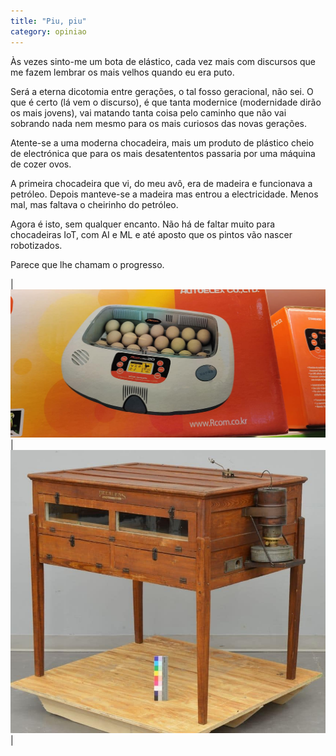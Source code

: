 ```yaml
---
title: "Piu, piu"
category: opiniao
---
```


Às vezes sinto-me um bota de elástico, cada vez mais com discursos que me fazem lembrar os mais velhos quando eu era puto.

Será a eterna dicotomia entre gerações, o tal fosso geracional, não sei. O que é certo (lá vem o discurso), é que tanta modernice (modernidade dirão os mais jovens), vai matando tanta coisa pelo caminho que não vai sobrando nada nem mesmo para os mais curiosos das novas gerações.

Atente-se a uma moderna chocadeira, mais um produto de plástico cheio de electrónica que para os mais desatententos passaria por uma máquina de cozer ovos.

A primeira chocadeira que vi, do meu avô, era de madeira e funcionava a petróleo. Depois manteve-se a madeira mas entrou a electricidade. Menos mal, mas faltava o cheirinho do petróleo.

Agora é isto, sem qualquer encanto. Não há de faltar muito para chocadeiras IoT, com AI e ML e até aposto que os pintos vão nascer robotizados.

Parece que lhe chamam o progresso.

|![Something with eggs](/assets/images/posts/choca_1.jpg)|![Chocadeira](/assets/images/posts/choca_2.jpg)|